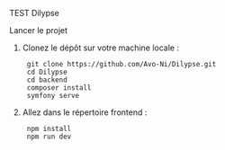  TEST Dilypse

 Lancer le projet

1. Clonez le dépôt sur votre machine locale :

        git clone https://github.com/Avo-Ni/Dilypse.git
        cd Dilypse
        cd backend
        composer install
        symfony serve
2. Allez dans le répertoire frontend :

        npm install
        npm run dev





